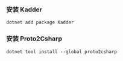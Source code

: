 ### 安装 Kadder
`dotnet add package Kadder`

### 安装 Proto2Csharp
`dotnet tool install --global proto2csharp`